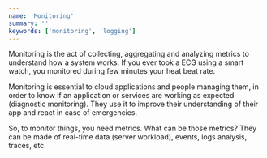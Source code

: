 ```yaml
---
name: 'Monitoring'
summary: ''
keywords: ['monitoring', 'logging']
---
```


Monitoring is the act of collecting, aggregating and analyzing metrics to understand how a system works. If you ever took a ECG using a smart watch, you monitored during few minutes your heat beat rate.

Monitoring is essential to cloud applications and people managing them, in order to know if an application or services are working as expected (diagnostic monitoring). They use it to improve their understanding of their app and react in case of emergencies.

So, to monitor things, you need metrics. What can be those metrics? They can be made of real-time data (server workload), events, logs analysis, traces, etc.
